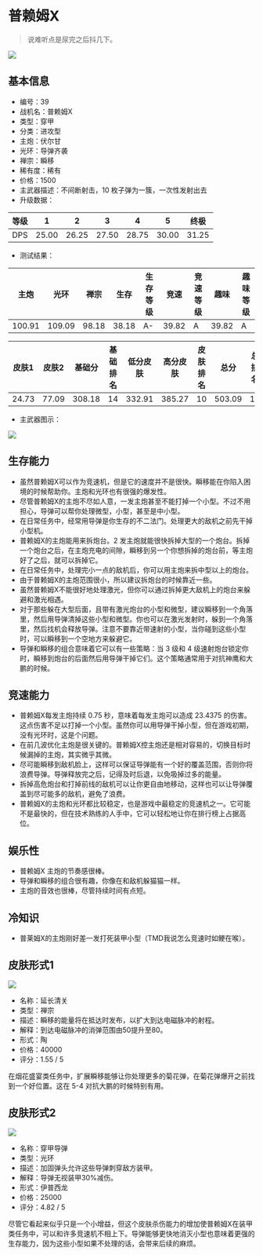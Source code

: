 # 普赖姆X

> 说难听点是尿完之后抖几下。

<img src="/ships/ship_39.png" style={{zoom:1}}/>

## 基本信息

- 编号：39
- 战机名：普赖姆X
- 类型：穿甲
- 分类：进攻型
- 主炮：伏尔甘
- 光环：导弹齐袭
- 禅宗：瞬移
- 稀有度：稀有
- 价格：1500
- 主武器描述：不间断射击，10 枚子弹为一簇，一次性发射出去
- 升级数据：

| 等级 | 1 | 2 | 3 | 4 | 5 | 终极 |
|--|--|--|--|--|--|--|
| DPS | 25.00 | 26.25 | 27.50 | 28.75 | 30.00 | 31.25 |

- 测试结果：

| 主炮 | 光环 | 禅宗 | 生存 | 生存等级 | 竞速 | 竞速等级 | 趣味 | 趣味等级 |
|--|--|--|--|--|--|--|--|--|
| 100.91 | 109.09 | 98.18 | 38.18 | A- | 39.82 | A | 39.82 | A |

| 皮肤1 | 皮肤2 | 基础分 | 基础排名 | 低分皮肤 | 高分皮肤 | 皮肤排名 | 总分 | 总排名 |
|--|--|--|--|--|--|--|--|--|
| 24.73 | 77.09 | 308.18 | 14 | 332.91 | 385.27 | 10 | 503.09 | 11 |

- 主武器图示：

<img src="/illustration/main_39.gif" style={{zoom:1}}/>

## 生存能力

- 虽然普赖姆X可以作为竞速机，但是它的速度并不是很快。瞬移能在你陷入困境的时候帮助你。主炮和光环也有很强的爆发性。
- 尽管普赖姆X的主炮不尽如人意，一发主炮甚至不能打掉一个小型。不过不用担心，导弹可以帮你处理微型，小型，甚至是中小型。
- 在日常任务中，经常用导弹是你生存的不二法门。处理更大的敌机之前先干掉小型机。
- 普赖姆X的主炮能用来拆炮台。2 发主炮就能很快拆掉大型的一个炮台。拆掉一个炮台之后，在主炮充电的间隙，瞬移到另一个你想拆掉的炮台前，等主炮好了之后，就可以拆掉它。
- 在日常任务中，处理完小一点的敌机后，你可以用主炮来拆中型以上的炮台。
- 由于普赖姆X的主炮范围很小，所以建议拆炮台的时候靠近一些。
- 虽然普赖姆X不能很好地处理激光，但你可以通过拆掉更大敌机上的炮台来躲避和激光相遇。
- 对于那些躲在大型后面，且带有激光炮台的小型和微型，建议瞬移到一个角落里，然后用导弹清掉这些小型和微型。你也可以在激光发射时，躲到一个角落里，然后找机会释放导弹。注意不要靠近带速射的小型，当你碰到这些小型时，可以瞬移到一个空地方来躲避它。
- 导弹和瞬移的组合意味着它可以有一些策略：当 3 级和 4 级速射炮台锁定你时，瞬移到炮台的后面然后用导弹干掉它们。这个策略通常用于对抗神鹰和大鹏的时候。

## 竞速能力

- 普赖姆X每发主炮持续 0.75 秒，意味着每发主炮可以造成 23.4375 的伤害。这点伤害不足以打掉一个小型。虽然你可以用导弹干掉小型，但在游戏初期，没有光环时，这是个问题。
- 在前几波优化主炮是很关键的。普赖姆X控主炮还是相对容易的，切换目标时候漏掉的主炮，其实微乎其微。
- 尽可能瞬移到敌机脸上，这样可以保证导弹能有一个好的覆盖范围，否则你将浪费导弹。导弹释放完之后，记得及时后退，以免吸掉过多的能量。
- 拆掉高危炮台和打掉前线的敌机可以让你更自由地移动，这样也可以让导弹覆盖到尽可能多的敌机，避免了浪费。
- 普赖姆X的主炮和光环都比较稳定，也是游戏中最稳定的竞速机之一。它可能不是最快的，但在技术熟练的人手中，它可以轻松地让你在排行榜上占据高位。

## 娱乐性

- 普赖姆X 主炮的节奏感很棒。
- 导弹和瞬移的组合很有趣，你像在和敌机躲猫猫一样。
- 主炮的音效也很棒，尽管持续时间有点短。

## 冷知识

- 普莱姆X的主炮刚好差一发打死装甲小型（TMD我说怎么竞速时如鲠在喉）。

## 皮肤形式1

<img src="/ships/ship_39_apex_1.png" style={{zoom:1}}/>

- 名称：延长清关
- 类型：禅宗
- 描述：瞬移的能量将在抵达时发布，以扩大到达电磁脉冲的射程。
- 解释：到达电磁脉冲的消弹范围由50提升至80。
- 形式：陶
- 价格：40000
- 评分：1.55 / 5

在烟花盛宴类任务中，扩展瞬移能够让你处理更多的菊花弹，在菊花弹爆开之前找到一个好位置。这在 5-4 对抗大鹏的时候特别有用。

## 皮肤形式2

<img src="/ships/ship_39_apex_2.png" style={{zoom:1}}/>

- 名称：穿甲导弹
- 类型：光环
- 描述：加固弹头允许这些导弹刺穿敌方装甲。
- 解释：导弹无视装甲30%减伤。
- 形式：伊普西龙
- 价格：25000
- 评分：4.82 / 5

尽管它看起来似乎只是一个小增益，但这个皮肤杀伤能力的增加使普赖姆X在装甲类任务中，可以和许多竞速机不相上下。导弹能够更快地消灭小型也意味着更强的生存能力，因为这些小型如果不处理的话，会带来后续的麻烦。

